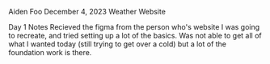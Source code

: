 Aiden Foo
December 4, 2023
Weather Website

Day 1 Notes
Recieved the figma from the person who's website I was going to recreate, and tried setting up a lot of the basics. Was not able to get all of what I wanted today (still trying to get over a cold) but a lot of the foundation work is there.
